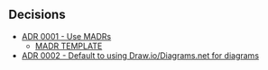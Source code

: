 
## Decisions

- [ADR 0001 - Use MADRs](0001--use-markdown-any-decision-records.md)
  - [MADR TEMPLATE](./0000--template.md)
- [ADR 0002 - Default to using Draw.io/Diagrams.net for diagrams](0002--default-to-draw-io-for-diagrams.md)

